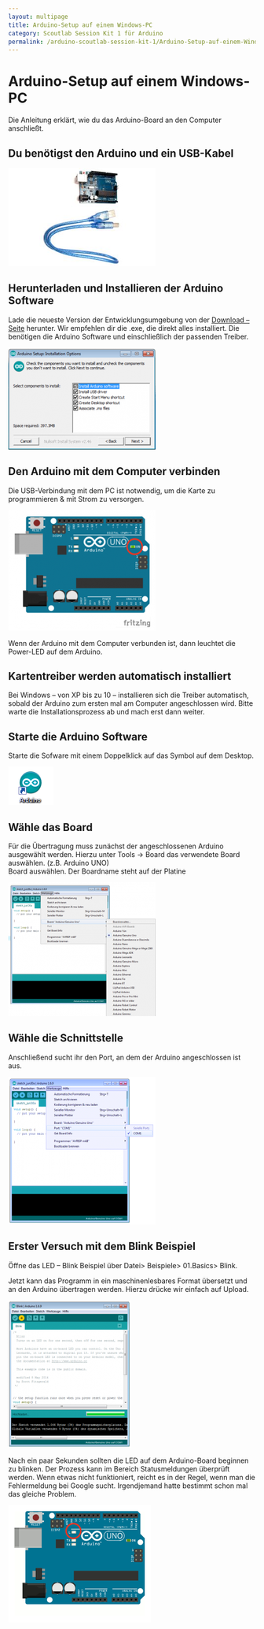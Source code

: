 ```yaml
---
layout: multipage
title: Arduino-Setup auf einem Windows-PC
category: Scoutlab Session Kit 1 für Arduino
permalink: /arduino-scoutlab-session-kit-1/Arduino-Setup-auf-einem-Windows-PC
---
```


# Arduino-Setup auf einem Windows-PC

Die Anleitung erklärt, wie du das Arduino-Board an den Computer anschließt.

## Du benötigst den Arduino und ein USB-Kabel

![arduino\_usb\_kabel](images/arduino_usb_kabel-300x200.jpg)

## Herunterladen und Installieren der Arduino Software

Lade die neueste Version der Entwicklungsumgebung von der [Download –
Seite](https://www.arduino.cc/en/Main/Software) herunter. Wir empfehlen
dir die .exe, die direkt alles installiert. Die benötigen die Arduino
Software und einschließlich der passenden Treiber.

![arduino\_windows\_select\_options](images/arduino_windows_select_options-300x207.png)

## Den Arduino mit dem Computer verbinden

Die USB-Verbindung mit dem PC ist notwendig, um die Karte zu programmieren & mit Strom zu versorgen.

![arduino\_uno\_angeschlossen\_neu](images/arduino_uno_angeschlossen_neu-300x245.png)

Wenn der Arduino mit dem Computer verbunden ist, dann leuchtet die
Power-LED auf dem Arduino.

## Kartentreiber werden automatisch installiert

Bei Windows – von XP bis zu 10 – installieren sich die Treiber
automatisch, sobald der Arduino zum ersten mal am Computer angeschlossen
wird. Bitte warte die Installationsprozess ab und mach erst dann weiter.

## Starte die Arduino Software

Starte die Sofware mit einem Doppelklick auf das Symbol auf dem Desktop.

![arduino\_windows\_icon\_desktop](images/arduino_windows_icon_desktop.png)

## Wähle das Board

Für die Übertragung muss zunächst der angeschlossenen Arduino ausgewählt
werden. Hierzu unter Tools -\> Board das verwendete Board auswählen.
(z.B. Arduino UNO)\
 Board auswählen. Der Boardname steht auf der Platine

![arduino\_windows\_selectboard](images/arduino_windows_selectboard-300x272.png)

## Wähle die Schnittstelle

Anschließend sucht ihr den Port, an dem der Arduino angeschlossen ist
aus.

![arduino\_windows\_selectport](images/arduino_windows_selectport-300x300.png)

## Erster Versuch mit dem Blink Beispiel

Öffne das LED – Blink Beispiel über Datei\> Beispiele\> 01.Basics\>
Blink.

Jetzt kann das Programm in ein maschinenlesbares Format übersetzt und an
den Arduino übertragen werden. Hierzu drücke wir einfach auf Upload.

![arduino\_windows\_blink\_upload](images/arduino_windows_blink_upload-250x300.png)

Nach ein paar Sekunden sollten die LED auf dem Arduino-Board beginnen zu
blinken. Der Prozess kann im Bereich Statusmeldungen überprüft werden.
Wenn etwas nicht funktioniert, reicht es in der Regel, wenn man die
Fehlermeldung bei Google sucht. Irgendjemand hatte bestimmt schon mal
das gleiche Problem.

![](images/arduino_uno_angeschlossen_blink.gif)
